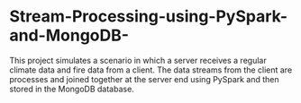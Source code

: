 # Stream-Processing-using-PySpark-and-MongoDB-
This project simulates a scenario in which a server receives a regular climate data and fire data from a client. The data streams from the client are processes and joined together at the server end using PySpark and then stored in the MongoDB database.
